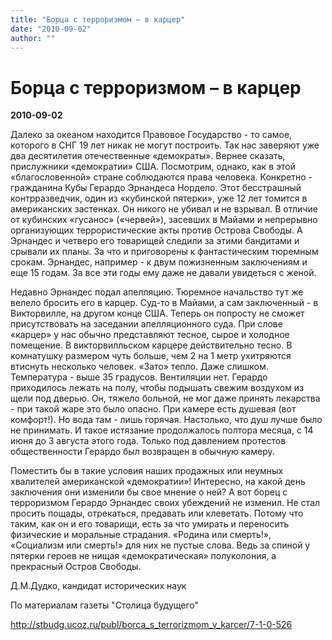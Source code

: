 ```yaml
---
title: "Борца с терроризмом – в карцер"
date: "2010-09-02"
author: ""
---
```


# Борца с терроризмом – в карцер

**2010-09-02** 

Далеко за океаном находится Правовое Государство - то самое, которого в СНГ 19 лет никак не могут построить. Так нас заверяют уже два десятилетия отечественные «демократы». Вернее сказать, прислужники «демократии» США. Посмотрим, однако, как в этой «благословенной» стране соблюдаются права человека. Конкретно - гражданина Кубы Герардо Эрнандеса Нордело. Этот бесстрашный контрразведчик, один из «кубинской пятерки», уже 12 лет томится в американских застенках. Он никого не убивал и не взрывал. В отличие от кубинских «гусанос» («червей»), засевших в Майами и непрерывно организующих террористические акты против Острова Свободы. А Эрнандес и четверо его товарищей следили за этими бандитами и срывали их планы. За что и приговорены к фантастическим тюремным срокам. Эрнандес, например - к двум пожизненным заключениям и еще 15 годам. За все эти годы ему даже не давали увидеться с женой.

Недавно Эрнандес подал апелляцию. Тюремное начальство тут же велело бросить его в карцер. Суд-то в Майами, а сам заключенный - в Викторвилле, на другом конце США. Теперь он попросту не сможет присутствовать на заседании апелляционного суда. При слове «карцер» у нас обычно представляют тесное, сырое и холодное помещение. В викторвилльском карцере действительно тесно. В комнатушку размером чуть больше, чем 2 на 1 метр ухитряются втиснуть несколько человек. «Зато» тепло. Даже слишком. Температура - выше 35 градусов. Вентиляции нет. Герардо приходилось лежать на полу, чтобы подышать свежим воздухом из щели под дверью. Он, тяжело больной, не мог даже принять лекарства - при такой жаре это было опасно. При камере есть душевая (вот комфорт!). Но вода там - лишь горячая. Настолько, что душ лучше было не принимать. И такое истязание продолжалось полтора месяца, с 14 июня до 3 августа этого года. Только под давлением протестов общественности Герардо был возвращен в обычную камеру.

Поместить бы в такие условия наших продажных или неумных хвалителей американской «демократии»! Интересно, на какой день заключения они изменили бы свое мнение о ней? А вот борец с терроризмом Герардо Эрнандес своих убеждений не изменил. Не стал просить пощады, отрекаться, предавать или клеветать. Потому что таким, как он и его товарищи, есть за что умирать и переносить физические и моральные страдания. «Родина или смерть!», «Социализм или смерть!» для них не пустые слова. Ведь за спиной у пятерки героев не нищая «демократическая» полуколония, а прекрасный Остров Свободы.

 

 Д.М.Дудко, кандидат исторических наук

 По материалам газеты "Столица будущего"

 http://stbudg.ucoz.ru/publ/borca_s_terrorizmom_v_karcer/7-1-0-526